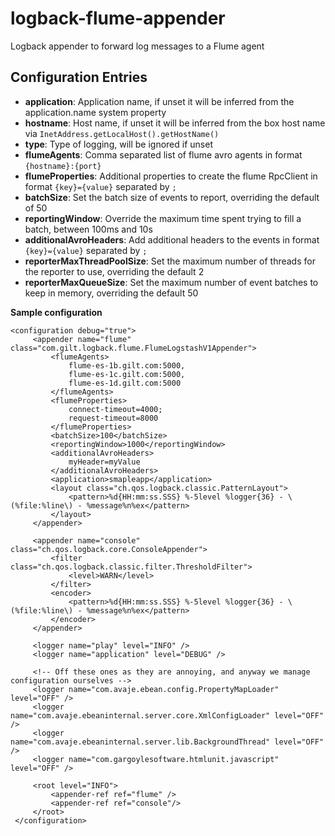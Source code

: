 logback-flume-appender
======================

Logback appender to forward log messages to a Flume agent

## Configuration Entries

* **application**: Application name, if unset it will be inferred from the application.name system property
* **hostname**: Host name, if unset it will be inferred from the box host name via `InetAddress.getLocalHost().getHostName()`
* **type**: Type of logging, will be ignored if unset
* **flumeAgents**: Comma separated list of flume avro agents in format `{hostname}:{port}`
* **flumeProperties**: Additional properties to create the flume RpcClient in format `{key}={value}` separated by `;`
* **batchSize**: Set the batch size of events to report, overriding the default of 50
* **reportingWindow**: Override the maximum time spent trying to fill a batch, between 100ms and 10s
* **additionalAvroHeaders**: Add additional headers to the events in format `{key}={value}` separated by `;`
* **reporterMaxThreadPoolSize**: Set the maximum number of threads for the reporter to use, overriding the default 2
* **reporterMaxQueueSize**: Set the maximum number of event batches to keep in memory, overriding the default 50

**Sample configuration**

```
<configuration debug="true">
     <appender name="flume" class="com.gilt.logback.flume.FlumeLogstashV1Appender">
         <flumeAgents>
             flume-es-1b.gilt.com:5000,
             flume-es-1c.gilt.com:5000,
             flume-es-1d.gilt.com:5000
         </flumeAgents>
         <flumeProperties>
             connect-timeout=4000;
             request-timeout=8000
         </flumeProperties>
         <batchSize>100</batchSize>
         <reportingWindow>1000</reportingWindow>
         <additionalAvroHeaders>
             myHeader=myValue
         </additionalAvroHeaders>
         <application>smapleapp</application>
         <layout class="ch.qos.logback.classic.PatternLayout">
             <pattern>%d{HH:mm:ss.SSS} %-5level %logger{36} - \(%file:%line\) - %message%n%ex</pattern>
         </layout>
     </appender>

     <appender name="console" class="ch.qos.logback.core.ConsoleAppender">
         <filter class="ch.qos.logback.classic.filter.ThresholdFilter">
             <level>WARN</level>
         </filter>
         <encoder>
             <pattern>%d{HH:mm:ss.SSS} %-5level %logger{36} - \(%file:%line\) - %message%n%ex</pattern>
         </encoder>
     </appender>

     <logger name="play" level="INFO" />
     <logger name="application" level="DEBUG" />

     <!-- Off these ones as they are annoying, and anyway we manage configuration ourselves -->
     <logger name="com.avaje.ebean.config.PropertyMapLoader" level="OFF" />
     <logger name="com.avaje.ebeaninternal.server.core.XmlConfigLoader" level="OFF" />
     <logger name="com.avaje.ebeaninternal.server.lib.BackgroundThread" level="OFF" />
     <logger name="com.gargoylesoftware.htmlunit.javascript" level="OFF" />

     <root level="INFO">
         <appender-ref ref="flume" />
         <appender-ref ref="console"/>
     </root>
 </configuration>
 ```
